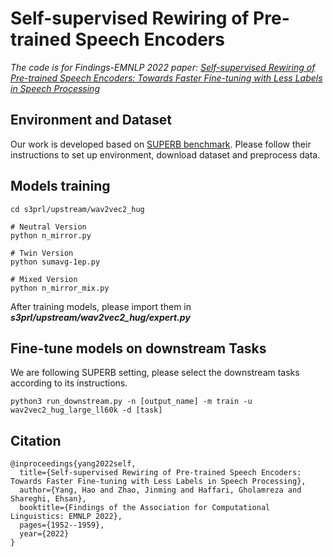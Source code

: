 # Self-supervised Rewiring of Pre-trained Speech Encoders
*The code is for Findings-EMNLP 2022 paper: [Self-supervised Rewiring of Pre-trained Speech Encoders: Towards Faster Fine-tuning with Less Labels in Speech Processing](https://aclanthology.org/2022.findings-emnlp.141.pdf)*
## Environment and Dataset
Our work is developed based on [SUPERB benchmark](https://github.com/s3prl/s3prl). Please follow their instructions to set up environment, download dataset and preprocess data.
## Models training
```
cd s3prl/upstream/wav2vec2_hug
```
```
# Neutral Version
python n_mirror.py

# Twin Version
python sumavg-1ep.py

# Mixed Version
python n_mirror_mix.py
```
After training models, please import them in ***s3prl/upstream/wav2vec2_hug/expert.py***
## Fine-tune models on downstream Tasks
We are following SUPERB setting, please select the downstream tasks according to its instructions.
```
python3 run_downstream.py -n [output_name] -m train -u wav2vec2_hug_large_ll60k -d [task]
```
## Citation
```
@inproceedings{yang2022self,
  title={Self-supervised Rewiring of Pre-trained Speech Encoders: Towards Faster Fine-tuning with Less Labels in Speech Processing},
  author={Yang, Hao and Zhao, Jinming and Haffari, Gholamreza and Shareghi, Ehsan},
  booktitle={Findings of the Association for Computational Linguistics: EMNLP 2022},
  pages={1952--1959},
  year={2022}
}
```
